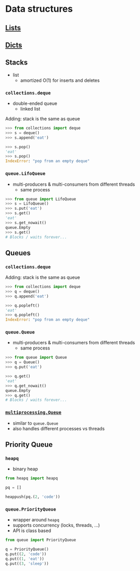 # Data structures

## [Lists](https://fullchee.github.io/notes/backend/python/python-lists)

## [Dicts](https://fullchee.github.io/notes/backend/python/dict/)
## Stacks
- list
    - amortized O(1) for inserts and deletes

### `collections.deque`
- double-ended queue
    - linked list

Adding: stack is the same as queue
```python
>>> from collections import deque
>>> s = deque()
>>> s.append('eat')
```

```python
>>> s.pop()
'eat'
>>> s.pop()
IndexError: "pop from an empty deque"
```

### `queue.LifoQueue`
- multi-producers & multi-consumers from different threads
    - same process

```python
>>> from queue import LifoQueue
>>> s = LifoQueue()
>>> s.put('eat')
>>> s.get()
'eat'
>>> s.get_nowait()
queue.Empty
>>> s.get()
# Blocks / waits forever...
```


## Queues

### `collections.deque`

Adding: stack is the same as queue

```python
>>> from collections import deque
>>> q = deque()
>>> q.append('eat')
```

```python
>>> q.popleft()
'eat'
>>> q.popleft()
IndexError: "pop from an empty deque"
```


### `queue.Queue`

- multi-producers & multi-consumers from different threads
    - same process

```python
>>> from queue import Queue
>>> q = Queue()
>>> q.put('eat')
```

```python
>>> q.get()
'eat'
>>> q.get_nowait()
queue.Empty
>>> q.get()
# Blocks / waits forever...
```

### [`multiprocessing.Queue`](https://stackoverflow.com/a/30294648/8479344)

- similar to `queue.Queue`
- also handles different processes vs threads


## Priority Queue

### `heapq`

- binary heap

```python
from heapq import heapq

pq = []

heappush(pq.(2, 'code'))
```


### `queue.PriorityQueue`

- wrapper around `heapq`
- supports concurrency (locks, threads, ...)
- API is class based

```python
from queue import PriorityQueue

q = PriorityQueue()
q.put((2, 'code'))
q.put((1, 'eat'))
q.put((3, 'sleep'))
```

